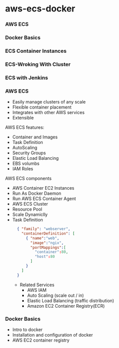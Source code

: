 # aws-ecs-docker

### AWS ECS
### Docker Basics
### ECS Container Instances
### ECS-Wroking With Cluster
### ECS with Jenkins

### AWS ECS
* Easily manage clusters of any scale
* Flexible container placement
* Integrates with other AWS services
* Extensible



AWS ECS features:
* Container and Images
* Task Definition
* AutoScaling
* Security Groups
* Elastic Load Balancing
* EBS volumbs
* IAM Roles

AWS ECS components
* AWS Container EC2 Instances
* Run As Docker Daemon
* Run AWS ECS Container Agent
* AWS ECS Cluster
* Resource Pool
* Scale Dynamiclly
* Task Definition
  ```json
    { "family": "webserver",
      "containerDefinition": [
        { "name":"web",
          "image":"ngix",
          "portMappings":[
            "container":80,
            "host":80
          ]
        }
      ]
    }
  ```
  * Related Services
    * AWS IAM
    * Auto Scaling (scale out / in)
    * Elastic Load Balancing (traffic distribution)
    * Amazon EC2 Container Registry(ECR)

### Docker Basics
* Intro to docker
* Installation and configuration of docker
* AWS EC2 container registry
